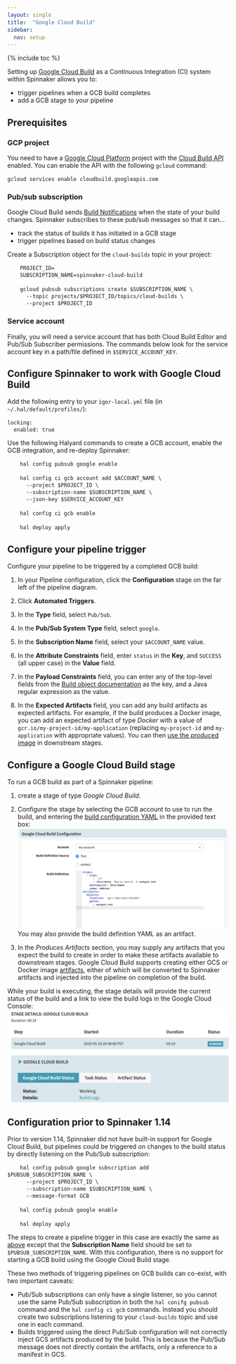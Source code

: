 ```yaml
---
layout: single
title:  "Google Cloud Build"
sidebar:
  nav: setup
---
```


{% include toc %}

Setting up [Google Cloud Build](https://cloud.google.com/cloud-build/) as a Continuous Integration (CI)
system within Spinnaker allows you to:
 * trigger pipelines when a GCB build completes
 * add a GCB stage to your pipeline

## Prerequisites

### GCP project

You need to have a [Google Cloud Platform](https://cloud.google.com) project with the
[Cloud Build API](http://console.cloud.google.com/apis/library/cloudbuild.googleapis.com) enabled.
You can enable the API with the following `gcloud` command:

```
gcloud services enable cloudbuild.googleapis.com
```

### Pub/sub subscription

Google Cloud Build sends [Build Notifications](https://cloud.google.com/cloud-build/docs/send-build-notifications)
when the state of your build changes.  Spinnaker subscribes to these pub/sub messages so that it can...
* track the status of builds it has initiated in a GCB stage
* trigger pipelines based on build status changes

Create a Subscription object for the `cloud-builds` topic in your project:

```
    PROJECT_ID=
    SUBSCRIPTION_NAME=spinnaker-cloud-build

    gcloud pubsub subscriptions create $SUBSCRIPTION_NAME \
      --topic projects/$PROJECT_ID/topics/cloud-builds \
      --project $PROJECT_ID
```
    

### Service account

Finally, you will need a service account that has both Cloud Build Editor and Pub/Sub Subscriber permissions.
The commands below look for the service account key in a path/file defined in `$SERVICE_ACCOUNT_KEY`.

## Configure Spinnaker to work with Google Cloud Build

Add the following entry to your `igor-local.yml` file (in `~/.hal/default/profiles/`):
```
locking:
  enabled: true
```

Use the following Halyard commands to create a GCB account, enable the GCB integration, and re-deploy Spinnaker:
```
    hal config pubsub google enable

    hal config ci gcb account add $ACCOUNT_NAME \
      --project $PROJECT_ID \
      --subscription-name $SUBSCRIPTION_NAME \
      --json-key $SERVICE_ACCOUNT_KEY

    hal config ci gcb enable
    
    hal deploy apply
```

## Configure your pipeline trigger

Configure your pipeline to be triggered by a completed GCB build:

1. In your Pipeline configuration, click the **Configuration** stage on the far left of the pipeline diagram.

1. Click **Automated Triggers**.

1. In the **Type** field, select `Pub/Sub`.

1. In the **Pub/Sub System Type** field, select `google`.

1. In the **Subscription Name** field, select your `$ACCOUNT_NAME` value.

1. In the **Attribute Constraints** field, enter `status` in the **Key**, and `SUCCESS` (all upper case) in the **Value** field.

1. In the **Payload Constraints** field, you can enter any of the top-level fields from the
[Build object documentation](https://cloud.google.com/cloud-build/docs/api/reference/rest/v1/projects.builds#resource-build)
as the key, and a Java regular expression as the value.

1. In the **Expected Artifacts** field, you can add any build artifacts as expected artifacts. For example,
if the build produces a Docker image, you can add an expected artifact of type *Docker* with a value of
`gcr.io/my-project-id/my-application` (replacing `my-project-id` and `my-application` with
appropriate values). You can then [use the produced image](/reference/artifacts/in-pipelines/)
in downstream stages.

## Configure a Google Cloud Build stage

To run a GCB build as part of a Spinnaker pipeline:

1. create a stage of type *Google Cloud Build*.

2. Configure the stage by selecting the GCB account to use to run the build, and entering the
[build configuration YAML](https://cloud.google.com/cloud-build/docs/build-config) in the provided text box:
![](/setup/ci/gcb_config.png)
You may also provide the build definition YAML as an artifact.

3. In the *Produces Artifacts* section, you may supply any artifacts that you expect the build to create in order to
make these artifacts available to downstream stages.  Google Cloud Build supports creating either GCS or Docker image
[artifacts](https://cloud.google.com/cloud-build/docs/configuring-builds/store-images-artifacts), either of which
will be converted to Spinnaker artifacts and injected into the pipeline on completion of the build.

While your build is executing, the stage details will provide the current status of the build and a link to view
the build logs in the Google Cloud Console:
![](/setup/ci/gcb_status.png)

## Configuration prior to Spinnaker 1.14

Prior to version 1.14, Spinnaker did not have built-in support for Google Cloud Build, but pipelines could be
triggered on changes to the build status by directly listening on the Pub/Sub subscription:

```
    hal config pubsub google subscription add $PUBSUB_SUBSCRIPTION_NAME \
      --project $PROJECT_ID \
      --subscription-name $SUBSCRIPTION_NAME \
      --message-format GCB

    hal config pubsub google enable

    hal deploy apply
```

The steps to create a pipeline trigger in this case are exactly the same as [above](#configure-your-pipeline-trigger)
except that the **Subscription Name** field should be set to `$PUBSUB_SUBSCRIPTION_NAME`.  With this
configuration, there is no support for starting a GCB build using the Google Cloud Build stage.

These two methods of triggering pipelines on GCB builds can co-exist, with two important caveats:
* Pub/Sub subscriptions can only have a single listener, so you cannot use the same Pub/Sub subscription in both the
`hal conifg pubsub` command and the `hal config ci gcb` commands.  Instead you should create two subscriptions listening
to your `cloud-builds` topic and use one in each command.
* Builds triggered using the direct Pub/Sub configuration will not correctly inject GCS artifacts produced by the build.
This is because the Pub/Sub message does not directly contain the artifacts, only a reference to a manifest in GCS.